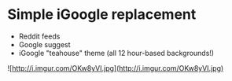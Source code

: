 Simple iGoogle replacement
====
* Reddit feeds
* Google suggest
* iGoogle "teahouse" theme (all 12 hour-based backgrounds!)


![http://i.imgur.com/OKw8yVI.jpg](http://i.imgur.com/OKw8yVI.jpg)
